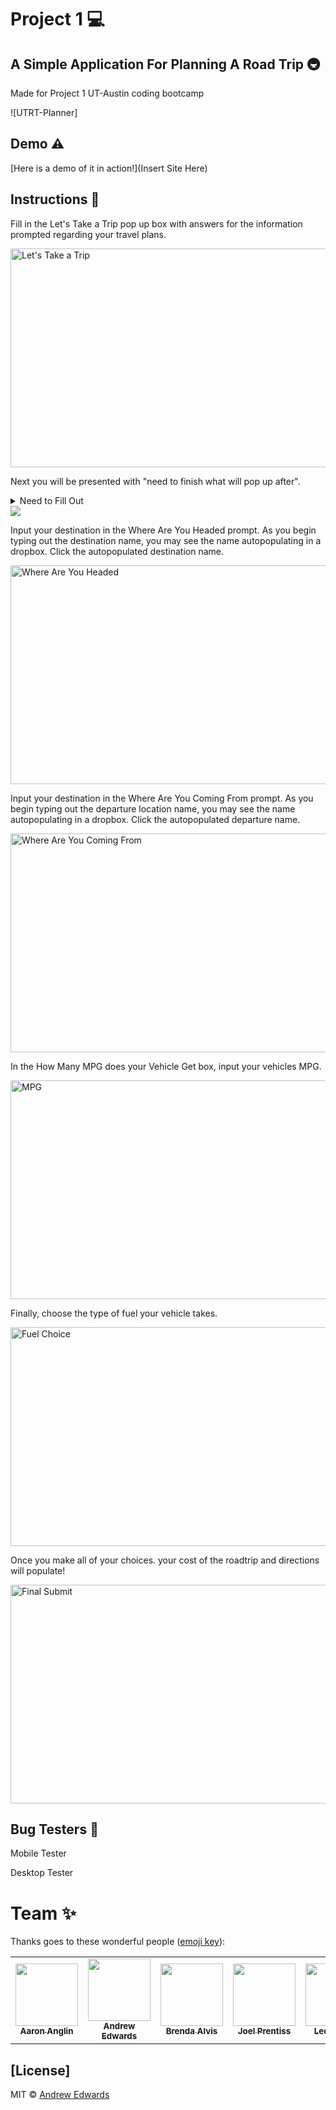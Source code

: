 # Project 1 💻
 ## A Simple Application For Planning A Road Trip 🚇
 Made for Project 1 UT-Austin coding bootcamp

![UTRT-Planner]

## Demo ⚠️

[Here is a demo of it in action!](Insert Site Here) 



## Instructions 📝

Fill in the Let's Take a Trip pop up box with answers for the information prompted regarding your travel plans. 

<img src="Insert Img Source" width=650 height=350 alt="Let's Take a Trip">

Next you will be presented with "need to finish what will pop up after". 
<details>
    <summary>Need to Fill Out</summary>
    <br>
    The generator will alert the user if they have not selected anything!  
    <br>
        <img src="Enter Image Source for No Input Submit" width=450 height=350 alt="Happens when no valid entry"><br>
<br>
<br>
<br>
<br>
</details>

<img src="Img Source">

Input your destination in the Where Are You Headed prompt. As you begin typing out the destination name, you may see the name autopopulating in a dropbox. Click the autopopulated destination name.

<img src="Img Source" width=650 height=350 alt="Where Are You Headed">

Input your destination in the Where Are You Coming From prompt. As you begin typing out the departure location name, you may see the name autopopulating in a dropbox. Click the autopopulated departure name.

<img src="Img Source" width=650 height=350 alt="Where Are You Coming From">

In the How Many MPG does your Vehicle Get box, input your vehicles MPG. 

<img src="Img Source" width=650 height=350 alt="MPG">

Finally, choose the type of fuel your vehicle takes. 

<img src="IMG Source" width=650 height=350 alt="Fuel Choice">

Once you make all of your choices. your cost of the roadtrip and directions will populate!

<img src="Img Source" width=650 height=350 alt="Final Submit">



## Bug Testers 🐛

Mobile Tester <br>

Desktop Tester 


# Team ✨

Thanks goes to these wonderful people ([emoji key](https://allcontributors.org/docs/en/emoji-key)):

<!-- ALL-CONTRIBUTORS-LIST:START - Do not remove or modify this section -->
<!-- prettier-ignore-start -->
<!-- markdownlint-disable -->
<table>
  <tr>
<td align="center"><a href="https://github.com/aanglin"><img src="https://avatars.githubusercontent.com/u/101485583?v=4" width="100px;" alt=""/><br /><sub><b>Aaron Anglin</b></sub></a></td>
<td align="center"><a href="https://github.com/andrew87e"><img src="https://avatars.githubusercontent.com/u/106359255?size=100" width="100px;" alt=""/><br /><sub><b>Andrew Edwards</b></sub></a></td>
<td align="center"><a href="https://github.com/bralvis2"><img src="https://avatars.githubusercontent.com/u/107074621?v=4" width="100px;" alt=""/><br /><sub><b>Brenda Alvis</b></sub></a></td>
<td align="center"><a href="https://github.com/joelprentiss"><img src="https://avatars.githubusercontent.com/u/107448084?v=4" width="100px;" alt=""/><br /><sub><b>Joel Prentiss</b></sub></a></td>
<td align="center"><a href="https://github.com/LeenaJabr"><img src="https://avatars.githubusercontent.com/u/107494937?v=4" width="100px;" alt=""/><br /><sub><b>Leena Jabr</b></sub></a></td>
 </tr>
</table>

<!-- markdownlint-restore -->
<!-- prettier-ignore-end -->

<!-- ALL-CONTRIBUTORS-LIST:END -->


## [License]
 

MIT © [Andrew Edwards](https://github.com/andrew87e)
